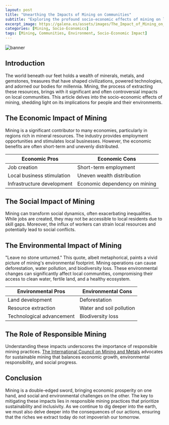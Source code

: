 ```yaml
---
layout: post
title: "Unearthing the Impacts of Mining on Communities"
subtitle: "Exploring the profound socio-economic effects of mining on local communities and their environments."
excerpt_image: https://galena.es/assets/images/The_Impact_of_Mining_on_Communities.png
categories: [Mining, Socio-Economics]
tags: [Mining, Communities, Environment, Socio-Economic Impact]
---
```

![banner](https://galena.es/assets/images/The_Impact_of_Mining_on_Communities.png "Image exploring the socio-economic and environmental impacts of mining on local communities, highlighting both the positive and negative consequences of mining activities.")

## Introduction

The world beneath our feet holds a wealth of minerals, metals, and gemstones, treasures that have shaped civilizations, powered technologies, and adorned our bodies for millennia. Mining, the process of extracting these resources, brings with it significant and often controversial impacts on local communities. This article delves into the socio-economic effects of mining, shedding light on its implications for people and their environments.

## The Economic Impact of Mining

Mining is a significant contributor to many economies, particularly in regions rich in mineral resources. The industry provides employment opportunities and stimulates local businesses. However, the economic benefits are often short-term and unevenly distributed. 

| Economic Pros | Economic Cons |
| --------------| --------------|
| Job creation  | Short-term employment |
| Local business stimulation | Uneven wealth distribution |
| Infrastructure development | Economic dependency on mining |

## The Social Impact of Mining

Mining can transform social dynamics, often exacerbating inequalities. While jobs are created, they may not be accessible to local residents due to skill gaps. Moreover, the influx of workers can strain local resources and potentially lead to social conflicts.

## The Environmental Impact of Mining

"Leave no stone unturned." This quote, albeit metaphorical, paints a vivid picture of mining's environmental footprint. Mining operations can cause deforestation, water pollution, and biodiversity loss. These environmental changes can significantly affect local communities, compromising their access to clean water, fertile land, and a healthy ecosystem. 

| Environmental Pros | Environmental Cons |
| ------------------ | ------------------ |
| Land development   | Deforestation |
| Resource extraction | Water and soil pollution |
| Technological advancement | Biodiversity loss |

## The Role of Responsible Mining

Understanding these impacts underscores the importance of responsible mining practices. [The International Council on Mining and Metals](https://www.icmm.com/en-gb) advocates for sustainable mining that balances economic growth, environmental responsibility, and social progress.

## Conclusion

Mining is a double-edged sword, bringing economic prosperity on one hand, and social and environmental challenges on the other. The key to mitigating these impacts lies in responsible mining practices that prioritize sustainability and inclusivity. As we continue to dig deeper into the earth, we must also delve deeper into the consequences of our actions, ensuring that the riches we extract today do not impoverish our tomorrow.
